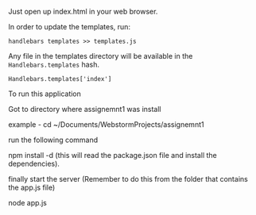 Just open up index.html in your web browser.

In order to update the templates, run:

    handlebars templates >> templates.js

Any file in the templates directory will be available in the `Handlebars.templates` hash.

    Handlebars.templates['index']



To run this application

Got to directory where assignemnt1 was install

example - cd ~/Documents/WebstormProjects/assignemnt1

run the following command

npm install -d  (this will read the package.json file and install the dependencies).

finally start the server (Remember to do this from the folder that contains the app.js file)

node app.js


